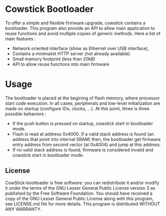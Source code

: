 # Cowstick Bootloader

To offer a simple and flexible firmware upgrade, cowstick contains a bootloader.
This program also provide an API to allow main application to reuse functions
and avoid multiple copies of generic methods. Here a list of main features :

  * Network oriented interface (show as Ethernet over USB interface),
  * Contains a minimalist HTTP server (not already available)
  * Small memory footprint (less than 20kB)
  * API to allow reuse functions into main firmware

# Usage

The bootloader is placed at the begining of flash memory, where processor
start code execution. In all cases, peripherals and low-level initialization
are made on startup (configure IOs, clocks, ...). At this point, three is
three possible behaviors :

 * If the push button is pressed on startup, cowstick start in bootloader
   mode.
 * Flash is read at address 0x4000. If a valid stack address is found
   (an address that point into internal SRAM) then, the bootloader get firmware
   entry address from second vector (at 0x4004) and jump at this address.
 * If no valid stack address is found, firmware is considered invalid and
   cowstick start in bootloader mode.

## License

CowStick-bootloader is free software: you can redistribute it and/or modify it
under the terms of the GNU Lesser General Public License version 3 as published
by the Free Software Foundation. You should have received a copy of the GNU
Lesser General Public License along with this program, see LICENSE.md file for
more details. This program is distributed WITHOUT ANY WARRANTY.
